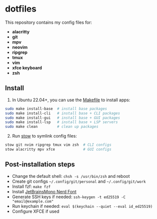 # dotfiles

This repository contains my config files for:
- **alacritty**
- **git**
- **mpv**
- **neovim**
- **ripgrep**
- **tmux**
- **vim**
- **xfce keyboard**
- **zsh**

## Install
1. In Ubuntu 22.04+, you can use the [Makefile](./Makefile) to install apps:
```bash
sudo make install-base  # install base packages
sudo make install-cli   # install base + CLI packages
sudo make install-gui   # install base + GUI packages
sudo make install-lsp   # install base + LSP servers
sudo make clean         # clean up packages
```
2. Run [stow](https://www.gnu.org/software/stow/) to symlink config files:
```bash
stow git nvim ripgrep tmux vim zsh  # CLI configs
stow alacritty mpv xfce             # GUI configs
```

## Post-installation steps
- Change the default shell: `chsh -s /usr/bin/zsh` and reboot
- Create git configs `~/.config/git/personal` and `~/.config/git/work`
- Install fzf: `make fzf`
- Install [JetBrainsMono Nerd Font](https://www.nerdfonts.com/font-downloads)
- Generate SSH keys if needed: `ssh-keygen -t ed25519 -C "email@example.com"`
- Run keychain if needed: `eval $(keychain --quiet --eval id_ed25519)`
- Configure XFCE if used
